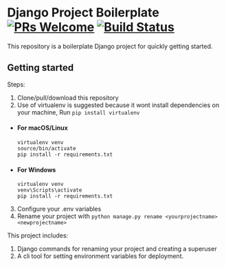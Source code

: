 # Django Project Boilerplate [![PRs Welcome](https://img.shields.io/badge/PRs-welcome-brightgreen.svg?style=flat-square)](http://makeapullrequest.com) [![Build Status](https://travis-ci.com/samyakgaur/django-static-boilerplate.svg?branch=master)](https://travis-ci.com/samyakgaur/django-static-boilerplate)

This repository is a boilerplate Django project for quickly getting started.

## Getting started

Steps:

1. Clone/pull/download this repository
2. Use of virtualenv is suggested because it wont install dependencies on your machine, Run `pip install virtualenv`
  * #### For macOS/Linux
     ```
     virtualenv venv
     source/bin/activate
     pip install -r requirements.txt
     ```
   * #### For Windows
     ```
     virtualenv venv
     venv\Scripts\activate
     pip install -r requirements.txt
     ```
3. Configure your .env variables
4. Rename your project with `python manage.py rename <yourprojectname> <newprojectname>`

This project includes:
1. Django commands for renaming your project and creating a superuser
2. A cli tool for setting environment variables for deployment.
